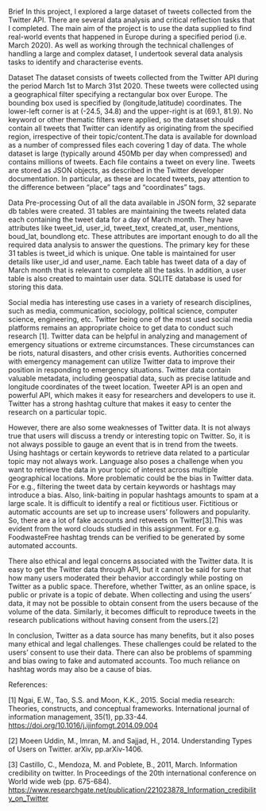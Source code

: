 Brief
In this project, I explored a large dataset of tweets collected from
the Twitter API. There are several data analysis and critical reflection tasks that I completed.
The main aim of the project is to use the data supplied to find real-world events
that happened in Europe during a specified period (i.e. March 2020). As well as working through the
technical challenges of handling a large and complex dataset, I undertook
several data analysis tasks to identify and characterise events.

Dataset
The dataset consists of tweets collected from the Twitter API during the
period March 1st to March 31st 2020. These tweets were collected using a
geographical filter specifying a rectangular box over Europe. The bounding box used
is specified by (longitude,latitude) coordinates. The lower-left corner is at (-24.5,
34.8) and the upper-right is at (69.1, 81.9). No keyword or other thematic filters were
applied, so the dataset should contain all tweets that Twitter can identify as
originating from the specified region, irrespective of their topic/content.The data is
available for download as a number of compressed files each covering 1 day of data.
The whole dataset is large (typically around 450Mb per day when compressed) and
contains millions of tweets.
Each file contains a tweet on every line. Tweets are stored as JSON objects, as
described in the Twitter developer documentation. In particular, as these are located
tweets, pay attention to the difference between “place” tags and “coordinates” tags.

Data Pre-processing
Out of all the data available in JSON form, 32 separate db tables were created. 31 tables are
maintaining the tweets related data each containing the tweet data for a day of March month.
They have attributes like tweet_id, user_id, tweet_text, created_at, user_mentions, boud_lat,
boundlong etc. These attributes are important enough to do all the required data analysis to
answer the questions. The primary key for these 31 tables is tweet_id which is unique. One table
is maintained for user details like user_id and user_name. Each table has tweet data of a day of
March month that is relevant to complete all the tasks. In addition, a user table is also created to
maintain user data. SQLITE database is used for storing this data.

Social media has interesting use cases in a variety of research disciplines, such as media, communication, sociology, political science, computer science, engineering, etc. Twitter being one of the most used social media platforms remains an appropriate choice to get data to conduct such research [1].  Twitter data can be helpful in analyzing and management of emergency situations or extreme circumstances. These circumstances can be riots, natural disasters, and other crisis events. Authorities concerned with emergency management can utilize Twitter data to improve their position in responding to emergency situations. Twitter data contain valuable metadata, including geospatial data, such as precise latitude and longitude coordinates of the tweet location. Tweeter API is an open and powerful API, which makes it easy for researchers and developers to use it. Twitter has a strong hashtag culture that makes it easy to center the research on a particular topic.

However, there are also some weaknesses of Twitter data. It is not always true that users will discuss a trendy or interesting topic on Twitter. So, it is not always possible to gauge an event that is in trend from the tweets. Using hashtags or certain keywords to retrieve data related to a particular topic may not always work. Language also poses a challenge when you want to retrieve the data in your topic of interest across multiple geographical locations. 
More problematic could be the bias in Twitter data. For e.g., filtering the tweet data by certain keywords or hashtags may introduce a bias. Also, link-baiting in popular hashtags amounts to spam at a large scale. It is difficult to identify a real or fictitious user. Fictitious or automatic accounts are set up to increase users’ followers and popularity. So, there are a lot of fake accounts and retweets on Twitter[3].This was evident from the word clouds studied in this assignment. For e.g. FoodwasteFree hashtag trends can be verified to be generated by some automated accounts.

There also ethical and legal concerns associated with the Twitter data. It is easy to get the Twitter data through API, but it cannot be said for sure that how many users moderated their behavior accordingly while posting on Twitter as a public space. Therefore, whether Twitter, as an online space, is public or private is a topic of debate. When collecting and using the users’ data, it may not be possible to obtain consent from the users because of the volume of the data. Similarly, it becomes difficult to reproduce tweets in the research publications without having consent from the users.[2]

In conclusion, Twitter as a data source has many benefits, but it also poses many ethical and legal challenges. These challenges could be related to the users’ consent to use their data. There can also be problems of spamming and bias owing to fake and automated accounts. Too much reliance on hashtag words may also be a cause of bias.

References:

[1] Ngai, E.W., Tao, S.S. and Moon, K.K., 2015. Social media research: Theories, constructs, and conceptual frameworks. International journal of information management, 35(1), pp.33-44. https://doi.org/10.1016/j.ijinfomgt.2014.09.004

[2] Moeen Uddin, M., Imran, M. and Sajjad, H., 2014. Understanding Types of Users on Twitter. arXiv, pp.arXiv-1406.

[3] Castillo, C., Mendoza, M. and Poblete, B., 2011, March. Information credibility on twitter. In Proceedings of the 20th international conference on World wide web (pp. 675-684). https://www.researchgate.net/publication/221023878_Information_credibility_on_Twitter